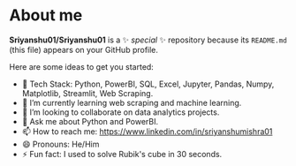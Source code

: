 # About me


**Sriyanshu01/Sriyanshu01** is a ✨ _special_ ✨ repository because its `README.md` (this file) appears on your GitHub profile.

Here are some ideas to get you started:

- 🔭 Tech Stack: Python, PowerBI, SQL, Excel, Jupyter, Pandas, Numpy, Matplotlib, Streamlit, Web Scraping.
- 🌱 I’m currently learning web scraping and machine learning.
- 👯 I’m looking to collaborate on data analytics projects.
- 💬 Ask me about Python and PowerBI.
- 📫 How to reach me: https://www.linkedin.com/in/sriyanshumishra01
- 😄 Pronouns: He/Him
- ⚡ Fun fact: I used to solve Rubik's cube in 30 seconds.

